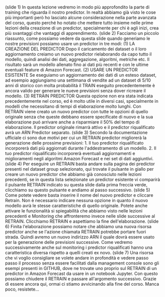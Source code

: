 (slide 1)
In questa lezione vedremo in modo più approfondito la parte di training che riguarda il nostro predictor. In realtà abbiamo già visto le cose più importanti però ho lasciato alcune considerazione nella parte avanzata del corso, questo perché ho notato che mettere tutto insieme nelle prime lezioni della creazione di un predictor, specialmente per chi è agli inizi, crea più svantaggi che vantaggi di apprendimento.
(slide 2)
Facciamo un piccolo riassunto, come possiamo vedere da questa slide quando generiamo le nostre previsioni possiamo usare un predictor in tre modi:
(1) LA CREAZIONE DEL PREDICTOR
Dopo il caricamento dei dataset o il loro aggiornamento creiamo un nuovo predictor rielaborando da capo tutto il modello, quindi analisi dei dati, aggregazione, algoritmi, metriche etc. Il risultato sarà un modello allenato fino ai dati più recenti e con le ultime eventuali feature di Amazon Forecast.
(2) USARE UN PREDICTOR ESISTENTE
Se eseguiamo un aggiornamento dei dati di un esteso dataset, ad esempio aggiungiamo una settimana di vendite ad un dataset di 5/10 anni di storico con molta probabilità il TRAIN eseguito precedentemente è ancora valido per generare le nueve previsioni senza dover ricreare il modello.
(3) RETRAIN PREDICTOR
Questa opzione non era stata indicata precedentemente nel corso, ed è molto utile in diversi casi, specialmente in modelli che necessitano di tempi di elaborazione molto lunghi. Con RETRAIN viene creato un nuovo predictor con tutte le opzioni di quello originale senza che queste debbano essere specificate di nuovo e la sua elaborazione puó arrivare anche a risparmiare il 50% del tempo di elaborazione. Il predictor originale rimarrà attivo e il predictor riqualificato avrà un ARN Predictor separato.
(slide 3)
Secondo la documentazione ufficiale ci sono due motivi per cui un RETRAIN predictor migliorerà la generazione delle prossime previsioni:
    1. Il tuo predictor riqualificato incorporerà dati più aggiornati durante l'addestramento di un modello.
    2. Il tuo predictor riqualificato incorporerà eventuali aggiornamenti e miglioramenti negli algoritmi Amazon Forecast e nei set di dati aggiuntivi.
(slide 4)
Per eseguire un RETRAIN basta andare sulla pagina dei predictor presenti nel dataset group selezionato, qui trovate il pulsante in giallo per creare un nuovo predictor che abbiamo già conosciuto nelle lezioni precedenti, se in questa lista selezionate un predictor esistente vi comparirà il pulsante RETRAIN indicato su questa slide dalla prima freccia verde, clicchiamo su questo pulsante e andiamo al passo successivo.
(slide 5)
Come potete vedere basta inserire il nome del nuovo predictor e cliccare Retrain. Non è necessario indicare nessuna opzione in quanto il nuovo modello avrà le stesse caratteristiche di quello originale. Potete anche attivare le funzionalità si spiegabilità che abbiamo visto nelle lezioni precedenti e Monitoring che affronteremo invece nelle slide successive al RETRAIN.
Clicchiamo RETRAIN e aspettiamo la fine dell'elaborazione.
(slide 6)
Finita l'elaborazione possiamo notare che abbiamo una nuova risorsa predictor anche se l'azione chiamata RETRAIN potrebbe portare fuori strada. Quindi avremo un nuovo indirizzo ARN il quale dovrà essere usato per la generazione delle previsioni successive. Come vedremo successivamente anche sul monitoring i predictor riqualificati hanno una caratteristica diversa rispetto a quelli creati ex novo.
(slide 7)
Una risorsa che vi voglio consigliare se volete andare in profondità e vedere passo passo il processo senza essere facilitati dalla management console sono gli esempi presenti in GITHUB, dove ne trovate uno proprio sul RETRAIN di un predictor in Amazon Forecast da usare in un notebook Jupyter.
Con questo possiamo chiudere il RETRAIN e passare all'argomento successivo. Grazie di essere ancora qui, ormai ci stiamo avvicinando alla fine del corso. Manca poco, resistete...
